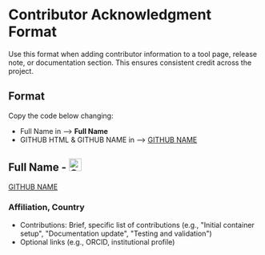 # Contributor Acknowledgment Format

Use this format when adding contributor information to a tool page, release note, or documentation section. This ensures consistent credit across the project.

## Format
Copy the code below changing:
- Full Name in --> **Full Name**
- GITHUB HTML & GITHUB NAME in --> <a href="GITHUB HTML" target="_blank" rel="noopener noreferrer">GITHUB NAME</a>


## **Full Name** - <img src="https://github.githubassets.com/images/modules/logos_page/GitHub-Mark.png" width="25" alt="GitHub logo">
<a href="GITHUB HTML" target="_blank" rel="noopener noreferrer">GITHUB NAME</a>

### Affiliation, Country

- Contributions: Brief, specific list of contributions (e.g., "Initial container setup", "Documentation update", "Testing and validation")
- Optional links (e.g., ORCID, institutional profile)
